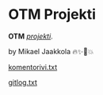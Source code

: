# OTM Projekti

**OTM** [*projekti*](https://github.com/magael/otm-harjoitustyo).

by Mikael Jaakkola :fire::sparkles::unicorn::boom:



[komentorivi.txt](https://github.com/magael/otm-harjoitustyo/komentorivi.txt)

[gitlog.txt](https://github.com/magael/otm-harjoitustyo/gitlog.txt)
